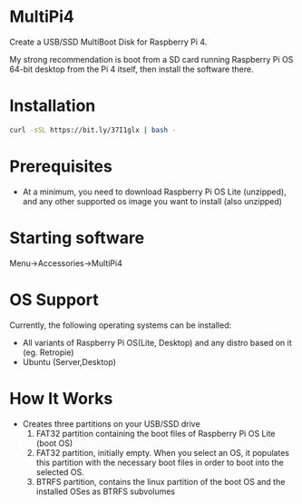 # MultiPi4

Create a USB/SSD MultiBoot Disk for Raspberry Pi 4.

My strong recommendation is boot from a SD card running Raspberry Pi OS 64-bit desktop from the Pi 4 itself, then install the software there.

# Installation


```sh
curl -sSL https://bit.ly/37I1glx | bash -
```

# Prerequisites
- At a minimum, you need to download Raspberry Pi OS Lite (unzipped), and any other supported os image you want to install (also unzipped)

# Starting software

Menu->Accessories->MultiPi4


# OS Support

Currently, the following operating systems can be installed:

- All variants of Raspberry Pi OS(Lite, Desktop) and any distro based on it (eg. Retropie)
- Ubuntu (Server,Desktop)

# How It Works

* Creates three partitions on your USB/SSD drive
    1. FAT32 partition containing the boot files of Raspberry Pi OS Lite (boot OS) 
    2. FAT32 partition, initially empty. When you select an OS, it populates this partition
       with the necessary boot files in order to boot into the selected OS. 
    3. BTRFS partition, contains the linux partition of the boot OS and the installed OSes as
       BTRFS subvolumes

